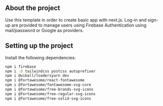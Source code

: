 ## About the project
Use this template in order to create basic app with next.js. Log-in and sign-up are provided to manage users using Firebase Authentication using mail/password or Google as providers.

## Setting up the project
Install the following dependencies:

```bash
npm i firebase
npm i -D tailwindcss postcss autoprefixer
npm i @uiball/loadersyarn dev
npm i @fortawesome/react-fontawesome
npm i @fortawesome/fontawesome-svg-core
npm i @fortawesome/free-brands-svg-icons
npm i @fortawesome/free-regular-svg-icons
npm i @fortawesome/free-solid-svg-icons

